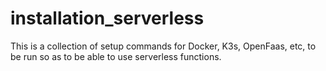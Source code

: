 # installation_serverless

This is a collection of setup commands for Docker, K3s, OpenFaas, etc, to be run so as to be able to use serverless functions.
